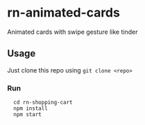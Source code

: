 # rn-animated-cards
Animated cards with swipe gesture like tinder

## Usage
Just clone this repo using `git clone <repo>`

### Run 

```
  cd rn-shopping-cart
  npm install
  npm start
```


